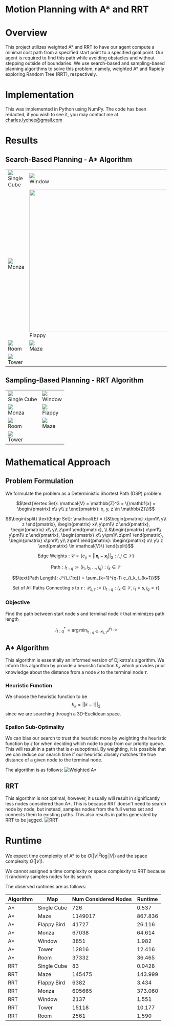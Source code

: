 # Motion Planning with A* and RRT

# Overview
This project utilizes weighted A* and RRT to have our agent compute a minimal cost path from a specified start point to a specified goal point. Our agent is required to find this path while avoiding obstacles and without stepping outside of boundaries. We use search-based and sampling-based planning algorithms to solve this problem, namely, weighted A* and Rapidly exploring Random Tree (RRT), respectively.

# Implementation
This was implemented in Python using NumPy. The code has been redacted, if you wish to see it, you may contact me at charles.lychee@gmail.com

# Results
## Search-Based Planning - A* Algorithm
<table style='table-layout: fixed;'>
    <tr>
        <td>
        <img src="SearchSingle.jpg"><br>
        <figcaption>Single Cube</figcaption>
        </td>
        <td>
        <img src="SearchWindow.jpg"><br>
        <figcaption>Window</figcaption>
        </td>
    </tr>
    <tr>
        <td>
        <img src="SearchMonza.jpg"><br>
        <figcaption>Monza</figcaption>
        </td>
        <td>
        <img src="SearchFlappy.jpg" style="height:445px"><br>
        <figcaption>Flappy</figcaption>
        </td>
    </tr>
    <tr>
        <td>
        <img src="SearchRoom.jpg"><br>
        <figcaption>Room</figcaption>
        </td>
        <td>
        <img src="SearchMaze.jpg"><br>
        <figcaption>Maze</figcaption>
        </td>
    </tr>
    <tr>
        <td>
        <img src="SearchTower.jpg"><br>
        <figcaption>Tower</figcaption>
        </td>
    </tr>
</table>

## Sampling-Based Planning - RRT Algorithm
<table style='table-layout: fixed;
    width: 100%;'>
    <tr>
        <td>
        <img src="SampleSingle.jpg"><br>
        <figcaption>Single Cube</figcaption>
        </td>
        <td>
        <img src="SampleWindow.jpg"><br>
        <figcaption>Window</figcaption>
        </td>
    </tr>
    <tr>
        <td>
        <img src="SampleMonza.jpg"><br>
        <figcaption>Monza</figcaption>
        </td>
        <td>
        <img src="SampleFlappy.jpg"><br>
        <figcaption>Flappy</figcaption>
        </td>
    </tr>
    <tr>
        <td>
        <img src="SampleRoom.jpg"><br>
        <figcaption>Room</figcaption>
        </td>
        <td>
        <img src="SampleMaze.jpg"><br>
        <figcaption>Maze</figcaption>
        </td>
    </tr>
    <tr>
        <td>
        <img src="SampleTower.jpg"><br>
        <figcaption>Tower</figcaption>
        </td>
    </tr>
</table>

# Mathematical Approach
## Problem Formulation
We formulate the problem as a Deterministic Shortest Path (DSP) problem.

```math
\text{Vertex Set}: \mathcal{V} = \mathbb{Z}^3 = \{\mathbf{x} = \begin{pmatrix}
        x\\
        y\\
        z
    \end{pmatrix}: x, y, z \in \mathbb{Z}\}
```

```math
\begin{split}
    \text{Edge Set}: \mathcal{E} = \{&\begin{pmatrix}
        x\pm1\\
        y\\
        z
    \end{pmatrix}, \begin{pmatrix}
        x\\
        y\pm1\\
        z
    \end{pmatrix}, \begin{pmatrix}
        x\\
        y\\
        z\pm1
    \end{pmatrix}, \\
    &\begin{pmatrix}
        x\pm1\\
        y\pm1\\
        z
    \end{pmatrix}, \begin{pmatrix}
        x\\
        y\pm1\\
        z\pm1
    \end{pmatrix}, \begin{pmatrix}
        x\pm1\\
        y\\
        z\pm1
    \end{pmatrix}: \begin{pmatrix}
        x\\
        y\\
        z
    \end{pmatrix} \in \mathcal{V}\}
\end{split}
```

```math
\text{Edge Weights}: \mathcal{C} = \{c_{ij} = ||\mathbf{x}_i - \mathbf{x}_j||_2 : i,j \in \mathcal{V}\}
```

```math
\text{Path}: i_{1:q} := (i_1, i_2, ..., i_q) : i_k \in \mathcal{V}
```

```math
\text{Path Length}: J^{i_{1:q}} = \sum_{k=1}^{q-1} c_{i_k, i_{k+1}}
```

```math
\text{Set of All Paths Connecting } s \text{ to } \tau:\mathcal{P}_{s,\tau} := \{i_{1:q} : i_k \in \mathcal{V}, i_1 = s, i_q = \tau\}
```

### Objective
Find the path between start node $s$ and terminal node $\tau$ that minimizes path length
```math
i^*_{1:q} = \arg \min_{i_{1:q} \in \mathcal{P}_{s, \tau}} J^{i_{1:q}}
```

## A* Algorithm
This algorithm is essentially an informed version of Djikstra's algorithm. We inform this algorithm by provide a heuristic function $h_k$ which provides prior knowledge about the distance from a node $k$ to the terminal node $\tau$.

### Heuristic Function
We choose the heuristic function to be
$$h_k = ||k - \tau||_2$$
since we are searching through a 3D-Euclidean space.

### Epsilon Sub-Optimality
We can bias our search to trust the heuristic more by weighting the heuristic function by $\epsilon$ for when deciding which node to pop from our priority queue. This will result in a path that is $\epsilon$-suboptimal. By weighting, it is possible that we can reduce our search time if our heuristic closely matches the true distance of a given node to the terminal node.

The algorithm is as follows:
![Weighted A*](WeightedAStar.png)

## RRT
This algorithm is not optimal, however, it usually will result in significantly less nodes considered than A*. This is because RRT doesn't need to search node by node, but instead, samples nodes from the full vertex set and connects them to existing paths. This also results in paths generated by RRT to be jagged.
![RRT](RRT.png)

# Runtime
We expect time complexity of A* to be $O(|V|^2\log|V|)$ and the space complexity $O(|V|)$.

We cannot assigned a time complexity or space complexity to RRT because it randomly samples nodes for its search.

The observed runtimes are as follows:

| Algorithm | Map | Num Considered Nodes |Runtime |
| -- | -- | -- | --|
|A* | Single Cube | 726 | 0.537 |
|A* | Maze | 1149017 | 867.836 |
|A* | Flappy Bird | 41727 | 26.116 |
|A* | Monza | 67038 | 64.614 |
|A* | Window | 3851 | 1.982 |
|A* | Tower | 12816 | 12.416 |
|A* | Room | 37332 | 36.465 |
|RRT | Single Cube | 83 | 0.0428 |
|RRT | Maze | 145475 | 143.999 |
|RRT | Flappy Bird | 6382 | 3.434 |
|RRT | Monza | 605665 | 373.060 |
|RRT | Window | 2137 | 1.551 |
|RRT | Tower | 15118 | 10.177 |
|RRT | Room | 2561 | 1.590 |